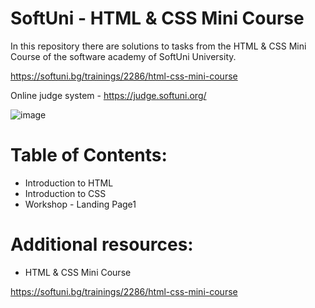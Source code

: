 # SoftUni - HTML &amp; CSS Mini Course

In this repository there are solutions to tasks from the HTML &amp; CSS Mini Course of the software academy of SoftUni University.

https://softuni.bg/trainings/2286/html-css-mini-course

Online judge system - https://judge.softuni.org/

![image](https://user-images.githubusercontent.com/114032977/191654383-66852f3f-ead9-4ef0-8b51-feb0dea131eb.png)

# Table of Contents:

- Introduction to HTML
- Introduction to CSS
- Workshop - Landing Page1


# Additional resources:
- HTML &amp; CSS Mini Course

https://softuni.bg/trainings/2286/html-css-mini-course
